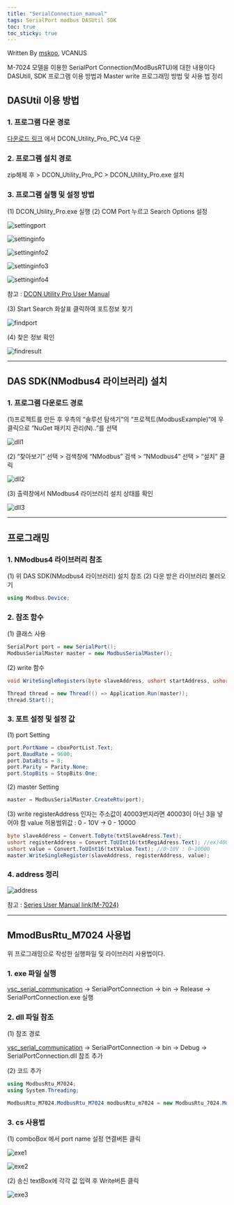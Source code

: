 ```yaml
---
title: "SerialConnection_manual"
tags: SerialPort modbus DASUtil SDK
toc: true
toc_sticky: true
---
```


Written By [mskoo](https://github.com/mskoo-vcanus), VCANUS

M-7024 모델을 이용한 SerialPort Connection(ModBusRTU)에 대한 내용이다
<br>
DASUtill, SDK 프로그램 이용 방법과 Master write 프로그래밍 방법 및 사용 법 정리

## DASUtil 이용 방법

### 1. 프로그램 다운 경로
[다운로드 링크](https://www.icpdas.com/en/download/show.php?num=1046&root=&model=&kw=DCON%20Utility) 에서 DCON_Utility_Pro_PC_V4 다운

### 2. 프로그램 설치 경로
zip해제 후 > DCON_Utility_Pro_PC > DCON_Utility_Pro.exe 설치

### 3. 프로그램 실행 및 설정 방법
(1) DCON_Utility_Pro.exe 실행
(2) COM Port 누르고 Search Options 설정

![settingport](https://user-images.githubusercontent.com/76982066/103884431-f02a3280-5121-11eb-83e6-3766a288eaf9.png)

![settinginfo](https://user-images.githubusercontent.com/76982066/103970240-1647e500-51ab-11eb-95cd-e2dbe9288eeb.PNG)

![settinginfo2](https://user-images.githubusercontent.com/76982066/103884858-83636800-5122-11eb-8dc8-224b0bc1201d.PNG)

![settinginfo3](https://user-images.githubusercontent.com/76982066/103884885-8f4f2a00-5122-11eb-8945-ce8cba1178eb.PNG)

![settinginfo4](https://user-images.githubusercontent.com/76982066/103884903-94ac7480-5122-11eb-9d4d-b505e63cdb32.PNG)

참고 : [DCON Utility Pro User Manual](https://www.icpdas.com/web/product/download/software/utility_driver/dcon_utiltiy_pro/document/manual/DCON_Utility_Pro_user_manual_en.pdf)

(3) Start Search 화살표 클릭하여 포트정보 찾기

![findport](https://user-images.githubusercontent.com/76982066/103882790-a80a1080-511f-11eb-8895-57822aee7045.png)

(4) 찾은 정보 확인

![findresult](https://user-images.githubusercontent.com/76982066/103882818-b2c4a580-511f-11eb-914c-7de5a69277b2.PNG)

----------
## DAS SDK(NModbus4 라이브러리) 설치

### 1. 프로그램 다운로드 경로
(1)프로젝트를 만든 후 우측의 “솔루션 탐색기”의 “프로젝트(ModbusExample)“에 우클릭으로 “NuGet 패키지 관리(N)..”를 선택

![dll1](https://user-images.githubusercontent.com/76982066/103958938-ba249700-5191-11eb-8c3b-437e1fee8b21.PNG)

(2) “찾아보기” 선택 > 검색창에 “NModbus” 검색 > “NModbus4” 선택 > “설치” 클릭

![dll2](https://user-images.githubusercontent.com/76982066/103958947-bee94b00-5191-11eb-8cc1-0f4bf50ffe85.PNG)

(3) 출력창에서 NModbus4 라이브러리 설치 상태를 확인

![dll3](https://user-images.githubusercontent.com/76982066/103958956-c3adff00-5191-11eb-8c08-b6853e80f538.PNG)


----------

## 프로그래밍

### 1. NModbus4 라이브러리 참조

(1) 위 DAS SDK(NModbus4 라이브러리) 설치 참조
(2) 다운 받은 라이브러리 불러오기

```cs
using Modbus.Device;
```

### 2. 참조 함수

(1) 클래스 사용

```cs
SerialPort port = new SerialPort();
ModbusSerialMaster master = new ModbusSerialMaster();
```

(2) write 함수

```cs
void WriteSingleRegisters(byte slaveAddress, ushort startAddress, ushort[] data);

Thread thread = new Thread(() => Application.Run(master));
thread.Start();
```

### 3. 포트 설정 및 설정 값

(1) port Setting
```cs
port.PortName = cboxPortList.Text;
port.BaudRate = 9600;
port.DataBits = 8;
port.Parity = Parity.None;
port.StopBits = StopBits.One;
```

(2) master Setting
```cs
master = ModbusSerialMaster.CreateRtu(port);
```
	
(3) write
registerAddress 인자는 주소값이 40003번지라면 40003이 아닌 3을 넣어야 함
value 허용범위값 : 0 - 10V -> 0 - 10000

```cs
byte slaveAddress = Convert.ToByte(txtSlaveAdress.Text);
ushort registerAddress = Convert.ToUInt16(txtRegiAdress.Text); //ex)40003->3
ushort value = Convert.ToUInt16(txtValue.Text); //0~10V : 0~10000
master.WriteSingleRegister(slaveAddress, registerAddress, value);
```	


### 4. address 정리<br>

![address](https://user-images.githubusercontent.com/76982066/103967080-8ef77300-51a4-11eb-87a1-12adb78978f9.PNG)

참고 : [Series User Manual link(M-7024)](https://www.icpdas.com/web/product//download/io_and_unit/rs-485/document/manual/7000/I-7021_I-7021P(D)_I-7022_I-7024_I-7024R_M-7022_M-7024_M-7024L_M-7024R_M-7024U(D)_M-7028_en.pdf)

----------

## MmodBusRtu_M7024 사용법
위 프로그래밍으로 작성한 실행파일 및 라이브러리 사용법이다.

### 1. exe 파일 실행

[vsc_serial_communication](https://github.com/vcanus/vcs_serial_communication) -> SerialPortConnection -> bin -> Release -> SerialPortConnection.exe 실행

### 2. dll 파일 참조
(1) 참조 경로

[vsc_serial_communication](https://github.com/vcanus/vcs_serial_communication) -> SerialPortConnection -> bin -> Debug -> SerialPortConnection.dll 참조 추가

(2) 코드 추가

```cs
using ModbusRtu_M7024;
using System.Threading;
```

```cs
ModbusRtu_M7024.ModbusRtu_M7024 modbusRtu_m7024 = new ModbusRtu_7024.ModbusRtu_M7024();

```


### 3. cs 사용법
(1) comboBox 에서 port name 설정 연결버튼 클릭

![exe1](https://user-images.githubusercontent.com/76982066/103968860-037fe100-51a8-11eb-99f2-4ce6fd2ecaea.PNG)

![exe2](https://user-images.githubusercontent.com/76982066/103968866-05e23b00-51a8-11eb-9e06-a1b2cb83ce59.PNG)

(2) 송신 textBox에 각각 값 입력 후 Write버튼 클릭

![exe3](https://user-images.githubusercontent.com/76982066/103968869-08449500-51a8-11eb-87ec-66ec0821f3e8.PNG)



